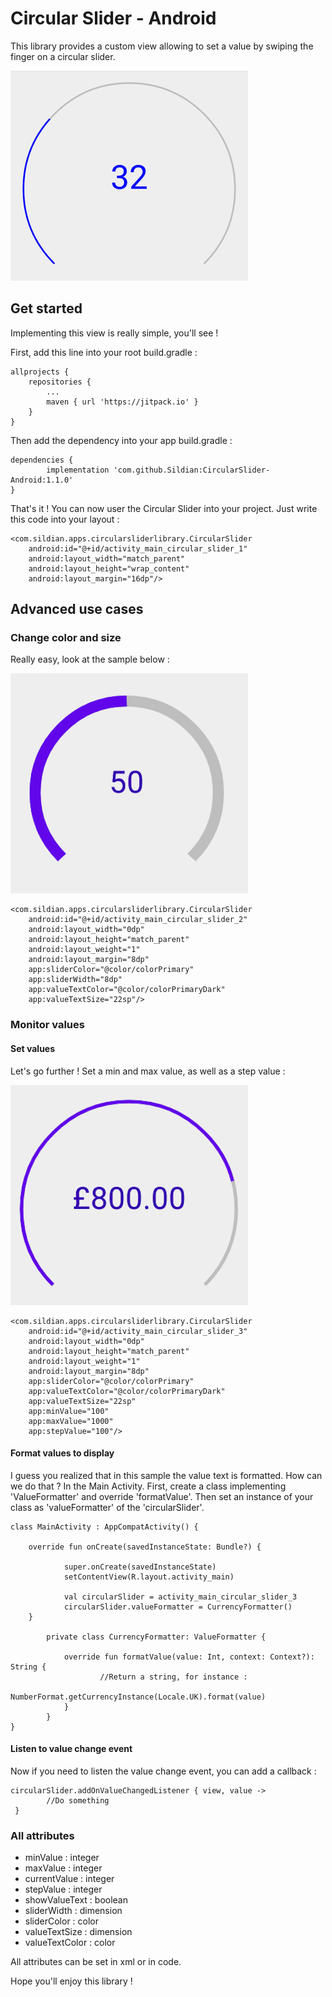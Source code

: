 # Circular Slider - Android

This library provides a custom view allowing to set a value by swiping the finger on a circular slider.

![alt text](sample_1.png)

## Get started

Implementing this view is really simple, you'll see !

First, add this line into your root build.gradle :

	allprojects {
		repositories {
			...
			maven { url 'https://jitpack.io' }
		}
	}

Then add the dependency into your app build.gradle :

	dependencies {
	        implementation 'com.github.Sildian:CircularSlider-Android:1.1.0'
	}

That's it ! You can now user the Circular Slider into your project. Just write this code into your layout :

    <com.sildian.apps.circularsliderlibrary.CircularSlider
        android:id="@+id/activity_main_circular_slider_1"
        android:layout_width="match_parent"
        android:layout_height="wrap_content"
        android:layout_margin="16dp"/>

## Advanced use cases

### Change color and size

Really easy, look at the sample below :

![alt text](sample_2.png)

    <com.sildian.apps.circularsliderlibrary.CircularSlider
        android:id="@+id/activity_main_circular_slider_2"
        android:layout_width="0dp"
        android:layout_height="match_parent"
        android:layout_weight="1"
        android:layout_margin="8dp"
        app:sliderColor="@color/colorPrimary"
        app:sliderWidth="8dp"
        app:valueTextColor="@color/colorPrimaryDark"
        app:valueTextSize="22sp"/>

### Monitor values

#### Set values

Let's go further ! Set a min and max value, as well as a step value :

![alt text](sample_3.png)

    <com.sildian.apps.circularsliderlibrary.CircularSlider
        android:id="@+id/activity_main_circular_slider_3"
        android:layout_width="0dp"
        android:layout_height="match_parent"
        android:layout_weight="1"
        android:layout_margin="8dp"
        app:sliderColor="@color/colorPrimary"
        app:valueTextColor="@color/colorPrimaryDark"
        app:valueTextSize="22sp"
        app:minValue="100"
        app:maxValue="1000"
        app:stepValue="100"/>

#### Format values to display

I guess you realized that in this sample the value text is formatted. How can we do that ? In the Main Activity.
First, create a class implementing 'ValueFormatter' and override 'formatValue'.
Then set an instance of your class as 'valueFormatter' of the 'circularSlider'.

	class MainActivity : AppCompatActivity() {

    	override fun onCreate(savedInstanceState: Bundle?) {

        	    super.onCreate(savedInstanceState)
        	    setContentView(R.layout.activity_main)

	            val circularSlider = activity_main_circular_slider_3
      	        circularSlider.valueFormatter = CurrencyFormatter()
    	}

	        private class CurrencyFormatter: ValueFormatter {

    	        override fun formatValue(value: Int, context: Context?): String {
    	                //Return a string, for instance :
        	                NumberFormat.getCurrencyInstance(Locale.UK).format(value)
        	    }
	        }
	}

#### Listen to value change event

Now if you need to listen the value change event, you can add a callback :

    circularSlider.addOnValueChangedListener { view, value ->
            //Do something
     }

### All attributes

- minValue : integer
- maxValue : integer
- currentValue : integer
- stepValue : integer
- showValueText : boolean
- sliderWidth : dimension
- sliderColor : color
- valueTextSize : dimension
- valueTextColor : color

All attributes can be set in xml or in code.


Hope you'll enjoy this library !
